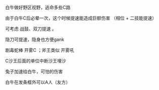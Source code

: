 白牛做好野区视野，逃命多些C路

由于白牛C后必晕一次，这个时候提速能造成巨额伤害 （相位 + 二技能提速）

可考虑 战鼓、双刀提速 。

隐刀可提速，隐身也方便gank

剧毒蛇棒 开雾C ；斧王类似 开雾吼

C沙王后面的单位中断沙王埋沙

兔子加速给白牛，可怕的伤害

白牛在发条框外可以A人（友方）
